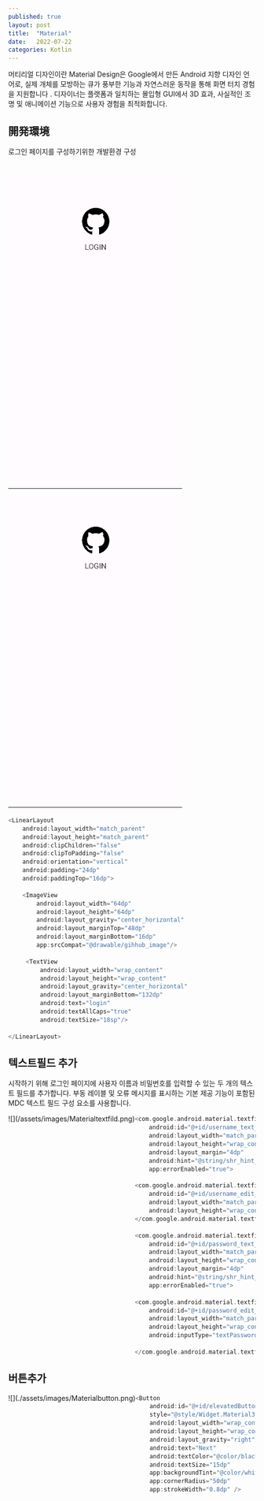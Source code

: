 ```yaml
---
published: true
layout: post
title:  "Material"
date:   2022-07-22
categories: Kotlin
---
```


머티리얼 디자인이란
Material Design은 Google에서 만든 Android 지향 디자인 언어로, 실제 개체를 모방하는 큐가 풍부한 기능과 자연스러운 동작을 통해 화면 터치 경험을 지원합니다 . 디자이너는 플랫폼과 일치하는 몰입형 GUI에서 3D 효과, 사실적인 조명 및 애니메이션 기능으로 사용자 경험을 최적화합니다.



## 開発環境

로그인 페이지를 구성하기위한 개발환경 구성

<br>

![](/assets/images/MaterialDevelop.png)

<img src="/assets/images/MaterialDevelop.png">

```kotlin
<LinearLayout
    android:layout_width="match_parent"
    android:layout_height="match_parent"
    android:clipChildren="false"
    android:clipToPadding="false"
    android:orientation="vertical"
    android:padding="24dp"
    android:paddingTop="16dp">

    <ImageView
        android:layout_width="64dp"
        android:layout_height="64dp"
        android:layout_gravity="center_horizontal"
        android:layout_marginTop="48dp"
        android:layout_marginBottom="16dp"
        app:srcCompat="@drawable/gihhub_image"/>

     <TextView
         android:layout_width="wrap_content"
         android:layout_height="wrap_content"
         android:layout_gravity="center_horizontal"
         android:layout_marginBottom="132dp"
         android:text="login"
         android:textAllCaps="true"
         android:textSize="18sp"/>

</LinearLayout>
```

## 텍스트필드 추가

시작하기 위해 로그인 페이지에 사용자 이름과 비밀번호를 입력할 수 있는 두 개의 텍스트 필드를 추가합니다. 부동 레이블 및 오류 메시지를 표시하는 기본 제공 기능이 포함된 MDC 텍스트 필드 구성 요소를 사용합니다.


<div style="float: left">
![](/assets/images/Materialtextfild.png)
</div>

```kotlin
<com.google.android.material.textfield.TextInputLayout
    android:id="@+id/username_text_input"
    android:layout_width="match_parent"
    android:layout_height="wrap_content"
    android:layout_margin="4dp"
    android:hint="@string/shr_hint_username"
    app:errorEnabled="true">

<com.google.android.material.textfield.TextInputEditText
    android:id="@+id/username_edit_text"
    android:layout_width="match_parent"
    android:layout_height="wrap_content"
</com.google.android.material.textfield.TextInputLayout>
 
<com.google.android.material.textfield.TextInputLayout
    android:id="@+id/password_text_input"
    android:layout_width="match_parent"
    android:layout_height="wrap_content"
    android:layout_margin="4dp"
    android:hint="@string/shr_hint_password"
    app:errorEnabled="true">

<com.google.android.material.textfield.TextInputEditText
    android:id="@+id/password_edit_text"
    android:layout_width="match_parent"
    android:layout_height="wrap_content"
    android:inputType="textPassword" />

</com.google.android.material.textfield.TextInputLayout>
```

## 버튼추가



<div style="float: left">
![](./assets/images/Materialbutton.png)
</div>

```kotlin
<Button
    android:id="@+id/elevatedButton"
    style="@style/Widget.Material3.Button.ElevatedButton"
    android:layout_width="wrap_content"
    android:layout_height="wrap_content"
    android:layout_gravity="right"
    android:text="Next"
    android:textColor="@color/black"
    android:textSize="15dp"
    app:backgroundTint="@color/white"
    app:cornerRadius="50dp"
    app:strokeWidth="0.8dp" />
```

